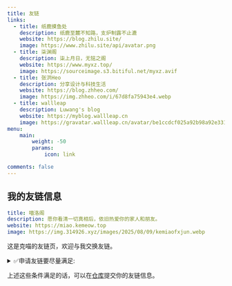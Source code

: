 ```yaml
---
title: 友链
links:
  - title: 纸鹿摸鱼处
    description: 纸鹿至麓不知路，支炉制露不止漉
    website: https://blog.zhilu.site/
    image: https://www.zhilu.site/api/avatar.png
  - title: 柒渊阁
    description: 柒上月日，无铭之阁
    website: https://www.myxz.top/
    image: https://sourceimage.s3.bitiful.net/myxz.avif
  - title: 张洪Heo
    description: 分享设计与科技生活
    website: https://blog.zhheo.com/
    image: https://img.zhheo.com/i/67d8fa75943e4.webp
  - title: wallleap
    description: Luwang's blog
    website: https://myblog.wallleap.cn
    image: https://gravatar.wallleap.cn/avatar/be1ccdcf025a92b98a92e331e1b3662a?size=256
menu:
    main: 
        weight: -50
        params:
            icon: link

comments: false
---
```


## 我的友链信息

```yaml
title: 喵洛阁
description: 愿你看清一切真相后，依旧热爱你的家人和朋友。
website: https://miao.kemeow.top
image: https://img.314926.xyz/images/2025/08/09/kemiaofxjun.webp
```

这是克喵的友链页，欢迎与我交换友链。
<details>
<summary>✅申请友链要尽量满足:</summary>

- 遵守中国大陆的法律法规。

- 博客内容要尽量按时更新。

- 至少存在1个月且保证能长时间存在。

- 不要有太多广告。

- 最好加上我的博客(不必要)
</details>

上述这些条件满足的话，可以在[仓库](https://github.com/kemiaofxjun/Friends)提交你的友链信息。